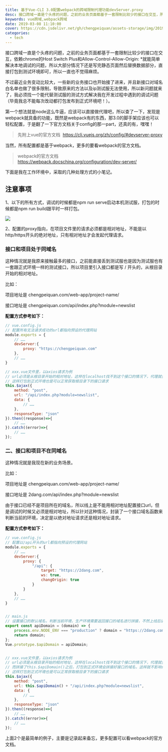 ```yaml
---
title: 基于Vue-CLI 3.0配置webpack的跨域限制代理功能devServer.proxy
desc: 接口跨域一直是个头疼的问题，之前的业务页面都基于一套限制比较少的接口在交互，所以大部分还是写完静态页面然后替换数据部分，直接打包到测试环境即可，所以一直不太在意本地调试的问题。
keywords: vue跨域,webpack跨域
date: 2019-03-08 11:10:00
cover: https://cdn.jsdelivr.net/gh/chengpeiquan/assets-storage/img/2019/03/1-1.jpg
categories: 
  - tech
---
```


接口跨域一直是个头疼的问题，之前的业务页面都基于一套限制比较少的接口在交互，依赖chrome的Host Switch Plus和Allow-Control-Allow-Origin: \*就能简单解决本地调试的问题，所以大部分情况下还是写完静态页面然后替换数据部分，直接打包到测试环境即可，所以一直也不觉得麻烦。

不过最近业务变动比较大，一些新的业务接口也开始接了进来，并且新接口对域名白名单也做了很多限制，导致原来的方法以及ip测试服无法使用，所以新问题就来了，我必须找一个能代替测试服的测试方式解决我在开发过程中遇到的调试问题（毕竟我总不能每次改动都打包发布到正式环境吧！）。

第一个想法就是node这么牛逼，应该可以直接做代理吧，所以查了一下，发现是webpack就具备的功能，既然是webpack有的东西，那3.0的脚手架应该也可以轻松配置，于是翻了一下官方文档关于config的那一part，还真的有，嘿嘿！

>先附上vue的官方文档  https://cli.vuejs.org/zh/config/#devserver-proxy

当然，所有配置都是基于webpack，更多的要看webpack的官方文档。

>webpack的官方文档  https://webpack.docschina.org/configuration/dev-server/

下面是我在工作环境中，采取的几种处理方式的小笔记。

## 注意事项

1、以下的所有方式，调试的时候都是npm run serve启动本机测试服，打包的时候都是npm run build跟平时一样打包。

![](https://cdn.jsdelivr.net/gh/chengpeiquan/assets-storage/img/2019/03/2-1.jpg)

2、配置的proxy指向，在项目文件里的请求必须都是相对地址，不能是以http/https开头的绝对地址，只有相对地址才会发起代理请求。

### 接口和项目处于同域名

这种情况就是我原来接触最多的接口，之前能直接丢到测试服也是因为测试服也有一套跟正式环境一样的测试接口，所以项目里引入接口都是写 / 开头的，从根目录开始的相对地址。

比如：

项目地址是 chengpeiquan.com/web-app/project-name/

接口地址是 chengpeiquan.com/api/index.php?module=newslist

**配置方式参考如下：**

```javascript
// vue.config.js
// 配置所有无法请求成功的url都指向预设的代理网站
module.exports = {
	// ……
	devServer:{
		proxy: "https://chengpeiquan.com"
	},
	// ……
}

// xxx.vue文件里，以axios请求为例
// url必须是从根目录开始的相对地址，这样在localhost找不到这个接口的情况下，代理就会去预设的chengpeiquan.com请求真正的接口地址
// 这样打包到正式环境也是可以正常获取根目录下的接口请求
this.$ajax({
	method: "post",
	url: "/api/index.php?module=newslist",
	data: {
		// ……
	},
	responseType: "json"
}).then((response)=>{
	// ……
}).catch((error)=>{
	// ……
});
```

### 二、接口和项目不在同域名

这种情况就是我现在新的业务场景。

比如：

项目地址是 chengpeiquan.com/web-app/project-name/

接口地址是 2dang.com/api/index.php?module=newslist

由于接口已经不是项目所在的域名，所以线上是不能用相对地址配置接口url，但是调试的时候又必须是相对地址，所以针对这种情况，封装了一个接口域名函数来判断当前的环境，决定是以绝对地址请求还是相对地址请求。

**配置方式参考如下：**

```javascript
// vue.config.js
// 配置以/api开头的url都指向预设的代理网站
module.exports = {
	// ……
	devServer:{
		proxy: {
			"/api": {
				target: "https://2dang.com",
				ws: true,
				changOrigin: true
			}
		}
	},
	// ……
}


// main.js
// 设置接口的默认域名，判断当前环境，生产环境需要返回接口的域名进行拼接，不然上线后请求的路径会错误
export const apiDomain = (domain) => {
	process.env.NODE_ENV === "production" ? domain = "https://2dang.com" : domain = ""
	return domain;
};
Vue.prototype.$apiDomain = apiDomain;


// xxx.vue文件里，以axios请求为例
// url必须是从根目录开始的相对地址，这样在localhost找不到这个接口的情况下，代理就会去预设的2dang.com请求真正的接口地址
// 而拼接了this.$apiDomain()之后，打包到正式环境会拼接好接口的域名，这样就不影响线上的访问了
// 这样打包到正式环境也是可以正常获取根目录下的接口请求
this.$ajax({
	method: "post",
	url: this.$apiDomain() + "/api/index.php?module=newslist",
	data: {
		// ……
	},
	responseType: "json"
}).then((response)=>{
	// ……
}).catch((error)=>{
	// ……
});
```

上面2个是最简单的例子，主要是记录起来备忘，更多配置可以看webpack的官方文档。